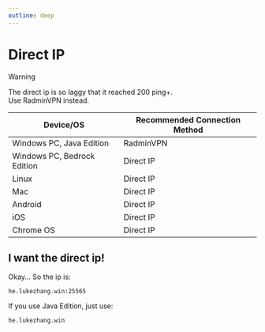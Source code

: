 ```yaml
---
outline: deep
---
```


# Direct IP

> [!WARNING]
> The direct ip is so laggy that it reached 200 ping+.  
> Use RadminVPN instead.  

| Device/OS | Recommended Connection Method |
|-----------|-------------------------------|
| Windows PC, Java Edition | RadminVPN |
| Windows PC, Bedrock Edition | Direct IP |
| Linux | Direct IP |
| Mac | Direct IP |
| Android | Direct IP |
| iOS | Direct IP |
| Chrome OS | Direct IP |

## I want the direct ip!

Okay... So the ip is:  
```
he.lukezhang.win:25565
```
If you use Java Edition, just use:
```
he.lukezhang.win
```
